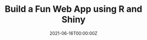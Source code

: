 ---
date: "2021-06-16T00:00:00Z"
external_link: https://www.coursera.org/projects/build-a-fun-web-app-0shhh
image:
  caption: Manohar Mulchandani
summary: Learn how to build a Fun Web App in R using Shiny and Leaflet Packages
tags:
- R
weight: 30
title: Build a Fun Web App using R and Shiny
---